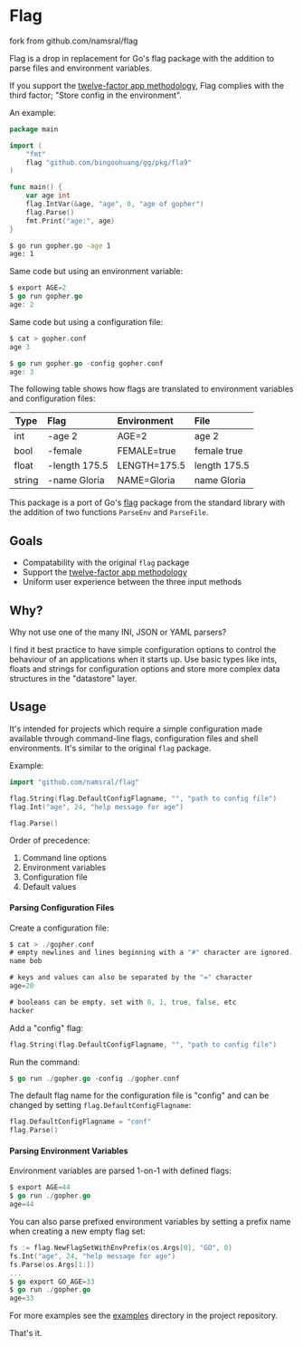 # Flag

fork from github.com/namsral/flag

Flag is a drop in replacement for Go's flag package with the addition to parse files and environment variables. 

If you support the [twelve-factor app methodology][], Flag complies with the third factor; "Store config in the environment".

[twelve-factor app methodology]: http://12factor.net

An example:

```go
package main

import (
	"fmt"
	flag "github.com/bingoohuang/gg/pkg/fla9"
)

func main() {
	var age int
	flag.IntVar(&age, "age", 0, "age of gopher")
	flag.Parse()
	fmt.Print("age:", age)
}
```

```sh
$ go run gopher.go -age 1
age: 1
```

Same code but using an environment variable:

```go
$ export AGE=2
$ go run gopher.go
age: 2
```

Same code but using a configuration file:

```go
$ cat > gopher.conf
age 3

$ go run gopher.go -config gopher.conf
age: 3
```

The following table shows how flags are translated to environment variables and configuration files:

| Type   | Flag          | Environment  | File         |
| ------ | :------------ |:------------ |:------------ |
| int    | -age 2        | AGE=2        | age 2        |
| bool   | -female       | FEMALE=true  | female true  |
| float  | -length 175.5 | LENGTH=175.5 | length 175.5 |
| string | -name Gloria  | NAME=Gloria  | name Gloria  |

This package is a port of Go's [flag][] package from the standard library with the addition of two functions `ParseEnv` and `ParseFile`.

[flag]: http://golang.org/src/pkg/flag


Goals
-----

- Compatability with the original `flag` package
- Support the [twelve-factor app methodology][]
- Uniform user experience between the three input methods


Why?
---

Why not use one of the many INI, JSON or YAML parsers?

I find it best practice to have simple configuration options to control the behaviour of an applications when it starts up. Use basic types like ints, floats and strings for configuration options and store more complex data structures in the "datastore" layer.


Usage
---

It's intended for projects which require a simple configuration made available through command-line flags, configuration files and shell environments. It's similar to the original `flag` package.

Example:

```go
import "github.com/namsral/flag"

flag.String(flag.DefaultConfigFlagname, "", "path to config file")
flag.Int("age", 24, "help message for age")

flag.Parse()
```

Order of precedence:

1. Command line options
2. Environment variables
3. Configuration file
4. Default values

#### Parsing Configuration Files

Create a configuration file:

```go
$ cat > ./gopher.conf
# empty newlines and lines beginning with a "#" character are ignored.
name bob

# keys and values can also be separated by the "=" character
age=20

# booleans can be empty, set with 0, 1, true, false, etc
hacker
```

Add a "config" flag:

```go
flag.String(flag.DefaultConfigFlagname, "", "path to config file")
```

Run the command:

```go
$ go run ./gopher.go -config ./gopher.conf
```

The default flag name for the configuration file is "config" and can be changed
by setting `flag.DefaultConfigFlagname`:

```go
flag.DefaultConfigFlagname = "conf"
flag.Parse()
```

#### Parsing Environment Variables

Environment variables are parsed 1-on-1 with defined flags:

```go
$ export AGE=44
$ go run ./gopher.go
age=44
```


You can also parse prefixed environment variables by setting a prefix name when creating a new empty flag set:

```go
fs := flag.NewFlagSetWithEnvPrefix(os.Args[0], "GO", 0)
fs.Int("age", 24, "help message for age")
fs.Parse(os.Args[1:])
...
$ go export GO_AGE=33
$ go run ./gopher.go
age=33
```


For more examples see the [examples][] directory in the project repository.

[examples]: https://github.com/namsral/flag/tree/master/examples

That's it.
